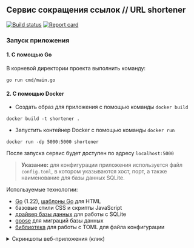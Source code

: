 ## Сервис сокращения ссылок // URL shortener
[![Build status](https://github.com/imotkin/shortener/actions/workflows/build.yml/badge.svg)](https://github.com/github.com/imotkin/shortener/actions/workflows/build.yml)
[![Report card](https://goreportcard.com/badge/github.com/imotkin/shortener)](https://goreportcard.com/report/github.com/imotkin/shortener)

### Запуск приложения
#### 1. С помощью Go
В корневой директории проекта выполнить команду:
```shell
go run cmd/main.go
```
#### 2. C помощью Docker
* Создать образ для приложения с помощью команды `docker build`
```shell 
docker build -t shortener .
```
* Запустить контейнер Docker c помощью команды `docker run`
```shell
docker run -dp 5000:5000 shortener
```

После запуска сервис будет доступен по адресу `localhost:5000`

> **Указание:**
> для конфигурации приложения используется файл `config.toml`, в котором указываются хост, порт, а также наименование для базы данных SQLite.

Используемые технологии:
* [Go](https://go.dev) (1.22), [шаблоны Go](https://pkg.go.dev/html/template) для HTML
* базовые стили CSS и скрипты JavaScript
* [драйвер базы данных](https://modernc.org/sqlite) для работы с SQLite
* [goose](https://github.com/pressly/goose) для миграций базы данных
* [библиотека](https://github.com/BurntSushi/toml) для работы с TOML для файла конфигурации

<details>
    <summary>Скриншоты веб-приложения (клик)</summary>
    <br/>
    <img src="https://github.com/imotkin/shortener/blob/main/images/1.png"  alt="Screenshot of main page"/>
    <br/>
    <br/>
    <img src="https://github.com/imotkin/shortener/blob/main/images/2.png"  alt="Screenshot of main page"/>
    <br/>
    <br/>
    <img src="https://github.com/imotkin/shortener/blob/main/images/3.png"  alt="Screenshot of main page"/>
</details>


